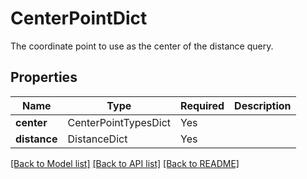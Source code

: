 # CenterPointDict

The coordinate point to use as the center of the distance query.


## Properties
| Name | Type | Required | Description |
| ------------ | ------------- | ------------- | ------------- |
**center** | CenterPointTypesDict | Yes |  |
**distance** | DistanceDict | Yes |  |


[[Back to Model list]](../../../README.md#models-v1-link) [[Back to API list]](../../README.md#documentation-for-api-endpoints) [[Back to README]](../../README.md)
